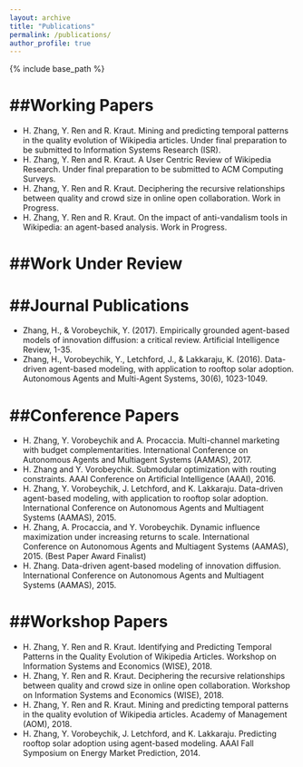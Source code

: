 ```yaml
---
layout: archive
title: "Publications"
permalink: /publications/
author_profile: true
---
```


{% include base_path %}

##Working Papers
======
* H. Zhang, Y. Ren and R. Kraut. Mining and predicting temporal patterns in the quality evolution of Wikipedia
articles. Under final preparation to be submitted to Information Systems Research (ISR).
* H. Zhang, Y. Ren and R. Kraut. A User Centric Review of Wikipedia Research. Under final preparation to be
submitted to ACM Computing Surveys.
* H. Zhang, Y. Ren and R. Kraut. Deciphering the recursive relationships between quality and crowd size in online open collaboration. Work in Progress.
* H. Zhang, Y. Ren and R. Kraut. On the impact of anti-vandalism tools in Wikipedia: an agent-based analysis. Work in Progress.

##Work Under Review
======

##Journal Publications
======
* Zhang, H., & Vorobeychik, Y. (2017). Empirically grounded agent-based models of innovation diffusion: a critical review. Artificial Intelligence Review, 1-35.
* Zhang, H., Vorobeychik, Y., Letchford, J., & Lakkaraju, K. (2016). Data-driven agent-based modeling, with application to rooftop solar adoption. Autonomous Agents and Multi-Agent Systems, 30(6), 1023-1049.


##Conference Papers
======
* H. Zhang, Y. Vorobeychik and A. Procaccia. Multi-channel marketing with budget complementarities. International Conference on Autonomous Agents and Multiagent Systems (AAMAS), 2017.
* H. Zhang and Y. Vorobeychik. Submodular optimization with routing constraints. AAAI Conference on Artificial Intelligence (AAAI), 2016.
* H. Zhang, Y. Vorobeychik, J. Letchford, and K. Lakkaraju. Data-driven agent-based modeling, with application to rooftop solar adoption. International Conference on Autonomous Agents and Multiagent Systems (AAMAS), 2015.
* H. Zhang, A. Procaccia, and Y. Vorobeychik. Dynamic influence maximization under increasing returns to scale. International Conference on Autonomous Agents and Multiagent Systems (AAMAS), 2015. (Best Paper Award Finalist)
* H. Zhang. Data-driven agent-based modeling of innovation diffusion. International Conference on Autonomous Agents and Multiagent Systems (AAMAS), 2015.

##Workshop Papers
======
* H. Zhang, Y. Ren and R. Kraut. Identifying and Predicting Temporal Patterns in the Quality Evolution of Wikipedia Articles. Workshop on Information Systems and Economics (WISE), 2018.
* H. Zhang, Y. Ren and R. Kraut. Deciphering the recursive relationships between quality and crowd size in online open collaboration. Workshop on Information Systems and Economics (WISE), 2018.
* H. Zhang, Y. Ren and R. Kraut. Mining and predicting temporal patterns in the quality evolution of Wikipedia
articles. Academy of Management (AOM), 2018.
* H. Zhang, Y. Vorobeychik, J. Letchford, and K. Lakkaraju. Predicting rooftop solar adoption using agent-based modeling. AAAI Fall Symposium on Energy Market Prediction, 2014.

